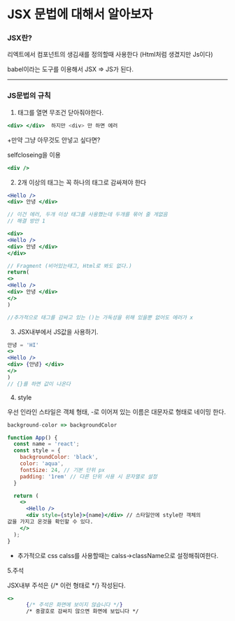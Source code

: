# JSX 문법에 대해서 알아보자

### JSX란?

리엑트에서 컴포넌트의 생김새를 정의할때 사용한다 (Html처럼 생겼지만 Js이다)

babel이라는 도구를 이용해서 JSX ⇒ JS가 된다.

---

### JS문법의 규칙

1. 태그를 열면 무조건 닫아줘야한다.

```jsx
<div> </div>  하지만 <div> 만 하면 에러
```

+만약 그냥 아무것도 안넣고 싶다면?

selfcloseing을 이용

```jsx
<div />
```

2. 2개 이상의 태그는 꼭 하나의 태그로 감싸져야 한다

```jsx
<Hello />
<div> 안녕 </div>

// 이건 에러, 두개 이상 태그를 사용했는데 두개를 묶어 줄 게없음
// 해결 방안 1

<div>
<Hello />
<div> 안녕 </div>
</div>

// Fragment (비어있는태그, Html로 봐도 없다.)
return(
<>
<Hello />
<div> 안녕 </div>
</>
)

//추가적으로 태그를 감싸고 있는 ()는 가독성을 위해 있을뿐 없어도 에러가 x
```

3. JSX내부에서 JS값을 사용하기.

```jsx
안녕 = 'HI'
<>
<Hello />
<div> {안녕} </div>
</>
)
// {}를 하면 값이 나온다
```

4. style

우선 인라인 스타일은 객체 형태, -로 이어져 있는 이름은 대문자로 형태로 네이밍 한다.

```jsx
background-color => backgroundColor
```

```jsx
function App() {
  const name = 'react';
  const style = {
    backgroundColor: 'black',
    color: 'aqua',
    fontSize: 24, // 기본 단위 px
    padding: '1rem' // 다른 단위 사용 시 문자열로 설정
  }

  return (
    <>
      <Hello />
      <div style={style}>{name}</div> // 스타일안에 style란 객체의
값을 가지고 온것을 확인할 수 있다.
    </>
  );
}
```

+ 추가적으로 css calss를 사용할때는 calss→className으로 설정해줘여한다.

5.주석

JSX내부 주석은 {/* 이런 형태로 */} 작성된다.

```jsx
<>
      {/* 주석은 화면에 보이지 않습니다 */}
      /* 중괄호로 감싸지 않으면 화면에 보입니다 */
```
